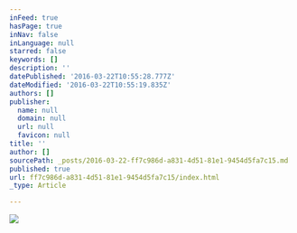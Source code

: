 ```yaml
---
inFeed: true
hasPage: true
inNav: false
inLanguage: null
starred: false
keywords: []
description: ''
datePublished: '2016-03-22T10:55:28.777Z'
dateModified: '2016-03-22T10:55:19.835Z'
authors: []
publisher:
  name: null
  domain: null
  url: null
  favicon: null
title: ''
author: []
sourcePath: _posts/2016-03-22-ff7c986d-a831-4d51-81e1-9454d5fa7c15.md
published: true
url: ff7c986d-a831-4d51-81e1-9454d5fa7c15/index.html
_type: Article

---
```

![](https://the-grid-user-content.s3-us-west-2.amazonaws.com/ece2e19e-4137-4ba1-91d3-15747a40126f.jpg)